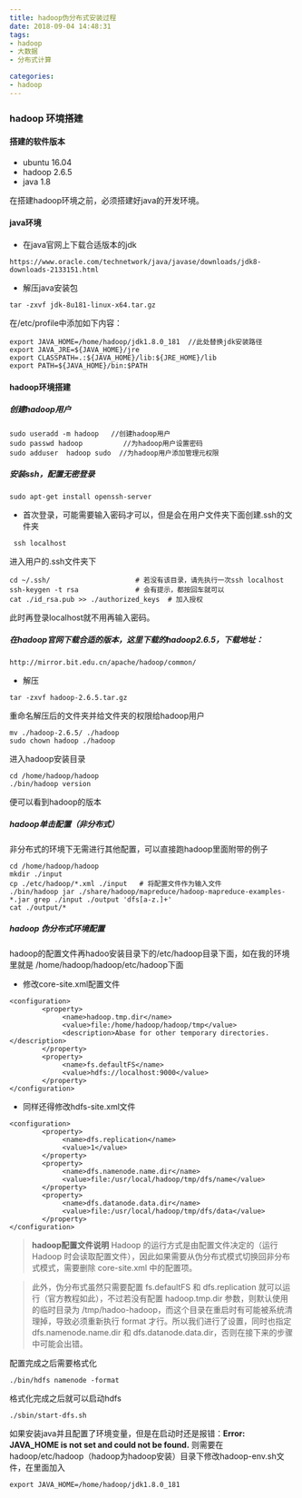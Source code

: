 ```yaml
---
title: hadoop伪分布式安装过程
date: 2018-09-04 14:48:31
tags: 
- hadoop
- 大数据
- 分布式计算

categories: 
- hadoop
---
```


### hadoop 环境搭建
#### 搭建的软件版本
- ubuntu 16.04
- hadoop 2.6.5
- java 1.8

在搭建hadoop环境之前，必须搭建好java的开发环境。
#### java环境
- 在java官网上下载合适版本的jdk

```
https://www.oracle.com/technetwork/java/javase/downloads/jdk8-downloads-2133151.html
```

- 解压java安装包

```
tar -zxvf jdk-8u181-linux-x64.tar.gz 
```
在/etc/profile中添加如下内容：

```
export JAVA_HOME=/home/hadoop/jdk1.8.0_181  //此处替换jdk安装路径
export JAVA_JRE=${JAVA_HOME}/jre
export CLASSPATH=.:${JAVA_HOME}/lib:${JRE_HOME}/lib
export PATH=${JAVA_HOME}/bin:$PATH

```

#### hadoop环境搭建
##### 创建hadoop用户
```
sudo useradd -m hadoop   //创建hadoop用户 
sudo passwd hadoop          //为hadoop用户设置密码
sudo adduser  hadoop sudo  //为hadoop用户添加管理元权限
```
##### 安装ssh，配置无密登录
```
sudo apt-get install openssh-server
```
- 首次登录，可能需要输入密码才可以，但是会在用户文件夹下面创建.ssh的文件夹


```
 ssh localhost 
```

进入用户的.ssh文件夹下


```
cd ~/.ssh/                     # 若没有该目录，请先执行一次ssh localhost
ssh-keygen -t rsa              # 会有提示，都按回车就可以
cat ./id_rsa.pub >> ./authorized_keys  # 加入授权
```
此时再登录localhost就不用再输入密码。

##### 在hadoop官网下载合适的版本，这里下载的hadoop2.6.5，下载地址：
```
http://mirror.bit.edu.cn/apache/hadoop/common/
```
- 解压

```
tar -zxvf hadoop-2.6.5.tar.gz
```
重命名解压后的文件夹并给文件夹的权限给hadoop用户
```
mv ./hadoop-2.6.5/ ./hadoop
sudo chown hadoop ./hadoop
```
进入hadoop安装目录
```
cd /home/hadoop/hadoop
./bin/hadoop version
```
便可以看到hadoop的版本

##### hadoop单击配置（非分布式）

非分布式的环境下无需进行其他配置，可以直接跑hadoop里面附带的例子
```
cd /home/hadoop/hadoop
mkdir ./input
cp ./etc/hadoop/*.xml ./input   # 将配置文件作为输入文件
./bin/hadoop jar ./share/hadoop/mapreduce/hadoop-mapreduce-examples-*.jar grep ./input ./output 'dfs[a-z.]+'
cat ./output/*  
```
##### hadoop 伪分布式环境配置
hadoop的配置文件再hadoo安装目录下的/etc/hadoop目录下面，如在我的环境里就是  /home/hadoop/hadoop/etc/hadoop下面

- 修改core-site.xml配置文件

```
<configuration>
        <property>
             <name>hadoop.tmp.dir</name>
             <value>file:/home/hadoop/hadoop/tmp</value>
             <description>Abase for other temporary directories.</description>
        </property>
        <property>
             <name>fs.defaultFS</name>
             <value>hdfs://localhost:9000</value>
        </property>
</configuration>
```
- 同样还得修改hdfs-site.xml文件

```
<configuration>
        <property>
             <name>dfs.replication</name>
             <value>1</value>
        </property>
        <property>
             <name>dfs.namenode.name.dir</name>
             <value>file:/usr/local/hadoop/tmp/dfs/name</value>
        </property>
        <property>
             <name>dfs.datanode.data.dir</name>
             <value>file:/usr/local/hadoop/tmp/dfs/data</value>
        </property>
</configuration>
```
> **hadoop配置文件说明**
Hadoop 的运行方式是由配置文件决定的（运行 Hadoop 时会读取配置文件），因此如果需要从伪分布式模式切换回非分布式模式，需要删除 core-site.xml 中的配置项。

> 此外，伪分布式虽然只需要配置 fs.defaultFS 和 dfs.replication 就可以运行（官方教程如此），不过若没有配置 hadoop.tmp.dir 参数，则默认使用的临时目录为 /tmp/hadoo-hadoop，而这个目录在重启时有可能被系统清理掉，导致必须重新执行 format 才行。所以我们进行了设置，同时也指定 dfs.namenode.name.dir 和 dfs.datanode.data.dir，否则在接下来的步骤中可能会出错。

配置完成之后需要格式化
```
./bin/hdfs namenode -format
```

格式化完成之后就可以启动hdfs
```
./sbin/start-dfs.sh
```
如果安装java并且配置了环境变量，但是在启动时还是报错：**Error: JAVA_HOME is not set and could not be found.** 则需要在hadoop/etc/hadoop（hadoop为hadoop安装）目录下修改hadoop-env.sh文件，在里面加入
```
export JAVA_HOME=/home/hadoop/jdk1.8.0_181
```

